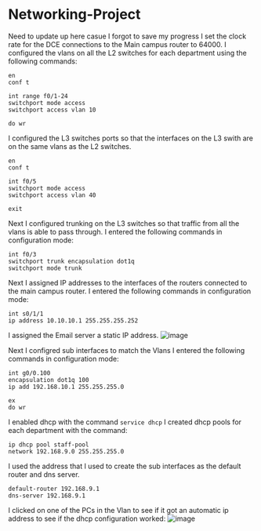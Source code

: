 # Networking-Project

Need to update up here casue I forgot to save my progress 
I set the clock rate for the DCE connections to the Main campus router to 64000.
I configured the vlans on all the L2 switches for each department using the following commands:

````
en
conf t

int range f0/1-24
switchport mode access
switchport access vlan 10

do wr
````

I configured the L3 switches ports so that the interfaces on the L3 swith are on the same vlans as the L2 switches.

````
en
conf t

int f0/5
switchport mode access
switchport access vlan 40

exit
``````

Next I configured trunking on the L3 switches so that traffic from all the vlans is able to pass through.
I entered the following commands in configuration mode:
```
int f0/3
switchport trunk encapsulation dot1q
switchport mode trunk
```

Next I assigned IP addresses to the interfaces of the routers connected to the main campus router.
I entered the following commands in configuration mode:
```
int s0/1/1
ip address 10.10.10.1 255.255.255.252
```

I assigned the Email server a static IP address.
![image](https://github.com/user-attachments/assets/63560256-ccb6-4ae8-bb21-6652bc137843)


Next I configred sub interfaces to match the Vlans 
I entered the following commands in configuration mode:
```
int g0/0.100
encapsulation dot1q 100
ip add 192.168.10.1 255.255.255.0

ex
do wr
```

I enabled dhcp with the command `service dhcp`
I created dhcp pools for each department with the command:
```
ip dhcp pool staff-pool
network 192.168.9.0 255.255.255.0
```

I used the address that I used to create the sub interfaces as the default router and dns server.
```
default-router 192.168.9.1
dns-server 192.168.9.1
```

I clicked on one of the PCs in the Vlan to see if it got an automatic ip address to see if the dhcp configuration worked:
![image](https://github.com/user-attachments/assets/7984d65f-3461-4612-8cc5-a2134d894335)

